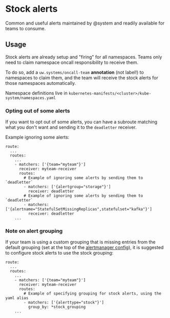 # Stock alerts
Common and useful alerts maintained by @system and readily available for teams
to consume.

## Usage
Stock alerts are already setup and "firing" for all namespaces. Teams only need
to claim namespace oncall responsibility to receive them.

To do so, add a `uw.systems/oncall-team` **annotation** (not label!) to
namespaces to claim them, and the team will receive the stock alerts for those
namespaces automatically.

Namespace definitions live in `kubernetes-manifests/<cluster>/kube-system/namespaces.yaml`

### Opting out of some alerts
If you want to opt out of some alerts, you can have a subroute matching what
you don't want and sending it to the `deadletter` receiver.

Example ignoring some alerts:
```
route:
  ...
  routes:
    ...
    - matchers: ['{team="myteam"}']
      receiver: myteam-receiver
      routes:
        # Example of ignoring some alerts by sending them to `deadletter`
        - matchers: ['{alertgroup="storage"}']
          receiver: deadletter
        # Example of ignoring some alerts by sending them to `deadletter`
        - matchers: ['{alertname="StatefulSetMissingReplicas",statefulset="kafka"}']
          receiver: deadletter
    ...
```

### Note on alert grouping
If your team is using a custom grouping that is missing entries from the
default grouping (set at the top of the [alertmanager
config](https://github.com/utilitywarehouse/kubernetes-manifests/blob/master/prod-aws/sys-mon/resources/alertmanager-config-template.yaml#L12)), it is suggested to configure stock alerts to use the stock grouping:
```
route:
  ...
  routes:
    ...
    - matchers: ['{team="myteam"}']
      receiver: myteam-receiver
      routes:
        # Example of specifying grouping for stock alerts, using the yaml alias
        - matchers: ['{alerttype="stock"}']
          group_by: *stock_grouping
    ...
```
